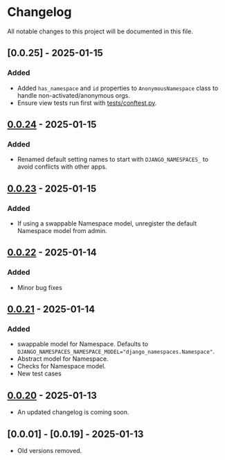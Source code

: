 # Changelog

All notable changes to this project will be documented in this file.

## [0.0.25] - 2025-01-15

### Added

- Added `has_namespace` and `id` properties to `AnonymousNamespace` class to handle non-activated/anonymous orgs.
- Ensure view tests run first with [tests/conftest.py](tests/conftest.py).

## [0.0.24] - 2025-01-15

### Added

- Renamed default setting names to start with `DJANGO_NAMESPACES_` to avoid conflicts with other apps.

## [0.0.23] - 2025-01-15

### Added

- If using a swappable Namespace model, unregister the default Namespace model from admin.

## [0.0.22] - 2025-01-14

### Added

- Minor bug fixes

## [0.0.21] - 2025-01-14

### Added

- swappable model for Namespace. Defaults to `DJANGO_NAMESPACES_NAMESPACE_MODEL="django_namespaces.Namespace"`.
- Abstract model for Namespace.
- Checks for Namespace model.
- New test cases

## [0.0.20] - 2025-01-13

- An updated changelog is coming soon.

## [0.0.01] - [0.0.19] - 2025-01-13

- Old versions removed.

[0.0.24]: https://github.com/jmitchel3/django-namespaces/compare/v0.0.24...HEAD
[0.0.23]: https://github.com/jmitchel3/django-namespaces/compare/v0.0.23...v0.0.24
[0.0.22]: https://github.com/jmitchel3/django-namespaces/compare/v0.0.22...v0.0.23
[0.0.21]: https://github.com/jmitchel3/django-namespaces/compare/v0.0.21...v0.0.22
[0.0.20]: https://github.com/jmitchel3/django-namespaces/compare/v0.0.20...v0.0.21
